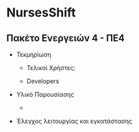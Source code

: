 NursesShift
===========

Πακέτο Ενεργειών 4 - ΠΕ4
------------------------

-   Τεκμηρίωση

    -   Τελικοί Χρήστες:

    -   Developers

-   Υλικό Παρουσίασης

    -    

-   Έλεγχος λειτουργίας και εγκατάστασης
